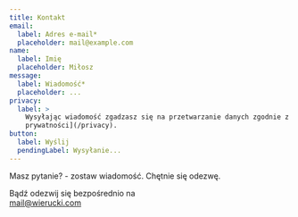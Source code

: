 ```yaml
---
title: Kontakt
email:
  label: Adres e-mail*
  placeholder: mail@example.com
name:
  label: Imię
  placeholder: Miłosz
message:
  label: Wiadomość*
  placeholder: ...
privacy:
  label: >
    Wysyłając wiadomość zgadzasz się na przetwarzanie danych zgodnie z [Polityką
    prywatności](/privacy).
button:
  label: Wyślij
  pendingLabel: Wysyłanie...
---
```


Masz pytanie? - zostaw wiadomość. Chętnie się odezwę.

Bądź odezwij się bezpośrednio na\
[mail@wierucki.com](mailto:mail@wierucki.com)
